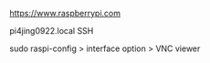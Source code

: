 https://www.raspberrypi.com

pi4jing0922.local
SSH 




sudo raspi-config > interface option > VNC viewer
